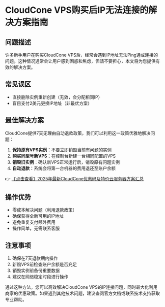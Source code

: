 # CloudCone VPS购买后IP无法连接的解决方案指南

## 问题描述
许多新手用户在购买CloudCone VPS后，经常会遇到IP地址无法Ping通或连接的问题。这种情况通常会让用户感到困惑和焦虑，但请不要担心，本文将为您提供有效的解决方案。

## 常见误区
- 直接删除实例重新创建（无效，会分配相同IP）
- 盲目支付2美元更换IP地址（非最优方案）

## 最佳解决方案
CloudCone提供7天无理由自动退款政策，我们可以利用这一政策优雅地解决问题：

1. **保持原有VPS实例**：不要立即销毁当前有问题的实例
2. **购买同型号新VPS**：在控制台新建一台相同配置的VPS
3. **销毁旧实例**：确认新VPS正常运行后，销毁原有问题实例
4. **自动退款**：系统会将第一台机器的费用退还至账户余额

👉 [【点击查看】2025年最新CloudCone优惠码及特价云服务器方案汇总](https://bit.ly/Cloudcone)

## 操作优势
- 零成本解决问题（利用退款政策）
- 确保获得全新可用的IP地址
- 避免重复支付额外费用
- 操作简单，无需联系客服

## 注意事项
1. 确保在7天退款期内操作
2. 新购VPS前检查账户余额是否充足
3. 销毁实例前备份重要数据
4. 建议在网络稳定时段进行操作

通过这种方法，您可以高效解决CloudCone VPS的IP连接问题，同时最大化利用商家的优惠政策。如果遇到其他技术问题，建议查阅官方文档或联系技术支持获取专业帮助。